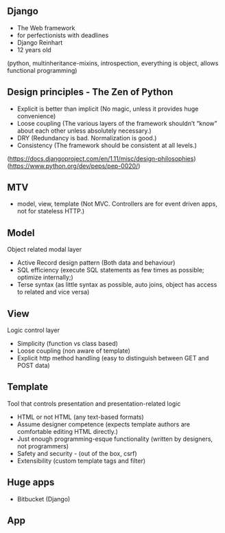 ## Django
- The Web framework
- for perfectionists with deadlines
- Django Reinhart
- 12 years old

(python, multinheritance-mixins, introspection, everything is object, allows functional programming)

## Design principles - The Zen of Python
- Explicit is better than implicit (No magic, unless it provides huge convenience)
- Loose coupling (The various layers of the framework shouldn’t “know” about each other unless absolutely necessary.)
- DRY (Redundancy is bad. Normalization is good.)
- Consistency (The framework should be consistent at all levels.)

(https://docs.djangoproject.com/en/1.11/misc/design-philosophies)
(https://www.python.org/dev/peps/pep-0020/)

## MTV
- model, view, template
(Not MVC. Controllers are for event driven apps, not for stateless HTTP.)

## Model
Object related modal layer
- Active Record design pattern (Both data and behaviour)
- SQL efficiency (execute SQL statements as few times as possible; optimize internally;)
- Terse syntax (as little syntax as possible, auto joins, object has access to related and vice versa)

## View
Logic control layer
- Simplicity (function vs class based)
- Loose coupling (non aware of template)
- Explicit http method handling (easy to distinguish between GET and POST data)

## Template
Tool that controls presentation and presentation-related logic
- HTML or not HTML (any text-based formats)
- Assume designer competence (expects template authors are comfortable editing HTML directly.)
- Just enough programming-esque functionality (written by designers, not programmers)
- Safety and security - (out of the box, csrf)
- Extensibility (custom template tags and filter)


## Huge apps
- Bitbucket (Django)




## App














